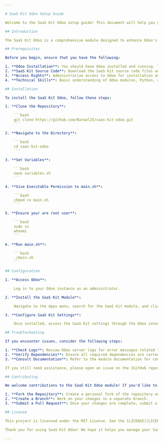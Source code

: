 ```yaml
---

# SaaS Kit Odoo Setup Guide

Welcome to the SaaS Kit Odoo setup guide! This document will help you get up and running with the SaaS Kit for Odoo, a robust and scalable solution for managing your Software as a Service (SaaS) offerings using Odoo's powerful platform.

## Introduction

The SaaS Kit Odoo is a comprehensive module designed to enhance Odoo's functionality for SaaS businesses. It provides features and tools to streamline the management of SaaS subscriptions, billing, and user access.

## Prerequisites

Before you begin, ensure that you have the following:

1. **Odoo Installation**: You should have Odoo installed and running. This guide is compatible with Odoo versions [Specify Compatible Versions].
2. **SaaS Kit Source Code**: Download the SaaS Kit source code files and ensure all files are in a single folder on your Odoo server.
3. **Access Rights**: Administrative access to Odoo for installation and configuration.
4. **Technical Skills**: Basic understanding of Odoo modules, Python, and server management.

## Installation

To install the SaaS Kit Odoo, follow these steps:

1. **Clone the Repository**:

    ```bash
    git clone https://github.com/Narwal25/saas-kit-odoo.git
    ```

2. **Navigate to the Directory**:

    ```bash
    cd saas-kit-odoo
    ```
    
3. **Set Variables**:

    ```bash
    nano variables.sh
    ```

4. **Give Executable Permission to main.sh**:

    ```bash
    chmod +x main.sh
    ```

5. **Ensure your are root user**:

    ```bash
    sudo su
    whoami
    ```

6. **Run main.sh**:

    ```bash
    ./main.sh
    ```

## Configuration

1. **Access Odoo**:

    Log in to your Odoo instance as an administrator.

2. **Install the SaaS Kit Module**:

    Navigate to the Apps menu, search for the SaaS Kit module, and click **Install**.

3. **Configure SaaS Kit Settings**:

    Once installed, access the SaaS Kit settings through the Odoo interface. Configure the options according to your business needs, including subscription plans, billing settings, and user access.

## Troubleshooting

If you encounter issues, consider the following steps:

1. **Check Logs**: Review Odoo server logs for error messages related to the SaaS Kit module.
2. **Verify Dependencies**: Ensure all required dependencies are correctly installed.
3. **Consult Documentation**: Refer to the module documentation for common issues and solutions.

If you still need assistance, please open an issue on the [GitHub repository](https://github.com/Narwal25/saas-kit-odoo/issues).

## Contributing

We welcome contributions to the SaaS Kit Odoo module! If you'd like to contribute, please follow these guidelines:

1. **Fork the Repository**: Create a personal fork of the repository on GitHub.
2. **Create a Branch**: Work on your changes in a separate branch.
3. **Submit a Pull Request**: Once your changes are complete, submit a pull request detailing the updates.

## License

This project is licensed under the MIT License. See the [LICENSE](LICENSE) file for more details.

Thank you for using SaaS Kit Odoo! We hope it helps you manage your SaaS offerings efficiently.

---
```

